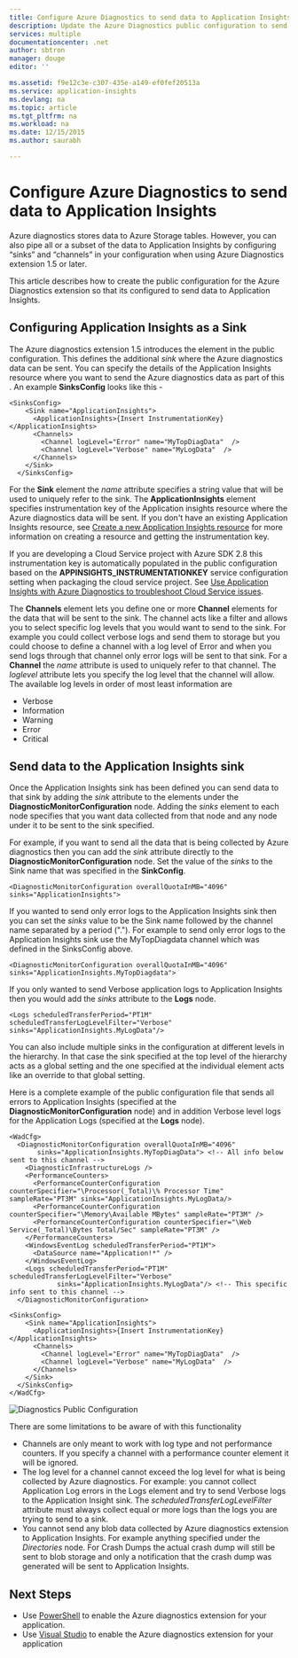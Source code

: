 ```yaml
---
title: Configure Azure Diagnostics to send data to Application Insights | Microsoft Docs
description: Update the Azure Diagnostics public configuration to send data to Application Insights.
services: multiple
documentationcenter: .net
author: sbtron
manager: douge
editor: ''

ms.assetid: f9e12c3e-c307-435e-a149-ef0fef20513a
ms.service: application-insights
ms.devlang: na
ms.topic: article
ms.tgt_pltfrm: na
ms.workload: na
ms.date: 12/15/2015
ms.author: saurabh

---
```

# Configure Azure Diagnostics to send data to Application Insights
Azure diagnostics stores data to Azure Storage tables.  However, you can also pipe all or a subset of the data to Application Insights by configuring “sinks” and “channels” in your configuration when using Azure Diagnostics extension 1.5 or later.

This article describes how to create the public configuration for the Azure Diagnostics extension so that its configured to send data to Application Insights.

## Configuring Application Insights as a Sink
The Azure diagnostics extension 1.5 introduces the **<SinksConfig>** element in the public configuration. This defines the additional *sink* where the Azure diagnostics data can be sent. You can specify the details of the Application Insights resource where you want to send the Azure diagnostics data as part of this **<SinksConfig>**.
An example **SinksConfig** looks like this -  

    <SinksConfig>
        <Sink name="ApplicationInsights">
          <ApplicationInsights>{Insert InstrumentationKey}</ApplicationInsights>
          <Channels>
            <Channel logLevel="Error" name="MyTopDiagData"  />
            <Channel logLevel="Verbose" name="MyLogData"  />
          </Channels>
        </Sink>
      </SinksConfig>

For the **Sink** element the *name* attribute specifies a string value that will be used to uniquely refer to the sink.
The **ApplicationInsights** element specifies instrumentation key of the Application insights resource where the Azure diagnostics data will be sent. If you don't have an existing Application Insights resource, see [Create a new Application Insights resource](application-insights/app-insights-create-new-resource.md) for more information on creating a resource and getting the instrumentation key.

If you are developing a Cloud Service project with Azure SDK 2.8 this instrumentation key is automatically populated in the public configuration based on the **APPINSIGHTS_INSTRUMENTATIONKEY** service configuration setting when packaging the cloud service project. See [Use Application Insights with Azure Diagnostics to troubleshoot Cloud Service issues](cloud-services/cloud-services-dotnet-diagnostics-applicationinsights.md).

The **Channels** element lets you define one or more **Channel** elements for the data that will be sent to the sink. The channel acts like a filter and allows you to select specific log levels that you would want to send to the sink. For example you could collect verbose logs and send them to storage but you could choose to define a channel with a log level of Error and when you send logs through that channel only error logs will be sent to that sink.
For a **Channel** the *name* attribute is used to uniquely refer to that channel.
The *loglevel* attribute lets you specify the log level that the channel will allow. The available log levels in order of most least information are

* Verbose
* Information
* Warning
* Error
* Critical

## Send data to the Application Insights sink
Once the Application Insights sink has been defined you can send data to that sink by adding the *sink* attribute to the elements under the **DiagnosticMonitorConfiguration** node. Adding the *sinks* element to each node specifies that you want data collected from that node and any node under it to be sent to the sink specified.

For example, if you want to send all the data that is being collected by Azure diagnostics then you can add the *sink* attribute directly to the **DiagnosticMonitorConfiguration** node. Set the value of the *sinks* to the Sink name that was specified in the **SinkConfig**.

    <DiagnosticMonitorConfiguration overallQuotaInMB="4096" sinks="ApplicationInsights">

If you wanted to send only error logs to the Application Insights sink then you can set the *sinks* value to be the Sink name followed by the channel name separated by a period ("."). For example to send only error logs to the Application Insights sink use the MyTopDiagdata channel which was defined in the SinksConfig above.  

    <DiagnosticMonitorConfiguration overallQuotaInMB="4096" sinks="ApplicationInsights.MyTopDiagdata">

If you only wanted to send Verbose application logs to Application Insights then you would add the *sinks* attribute to the **Logs** node.

    <Logs scheduledTransferPeriod="PT1M" scheduledTransferLogLevelFilter="Verbose" sinks="ApplicationInsights.MyLogData"/>

You can also include multiple sinks in the configuration at different levels in the hierarchy. In that case the sink specified at the top level of the hierarchy acts as a global setting and the one specified at the individual element acts like an override to that global setting.    

Here is a complete example of the public configuration file that sends all errors to Application Insights (specified at the **DiagnosticMonitorConfiguration** node) and in addition Verbose level logs for the Application Logs (specified at the **Logs** node).

    <WadCfg>
      <DiagnosticMonitorConfiguration overallQuotaInMB="4096"
           sinks="ApplicationInsights.MyTopDiagData"> <!-- All info below sent to this channel -->
        <DiagnosticInfrastructureLogs />
        <PerformanceCounters>
          <PerformanceCounterConfiguration counterSpecifier="\Processor(_Total)\% Processor Time" sampleRate="PT3M" sinks="ApplicationInsights.MyLogData/>
          <PerformanceCounterConfiguration counterSpecifier="\Memory\Available MBytes" sampleRate="PT3M" />
          <PerformanceCounterConfiguration counterSpecifier="\Web Service(_Total)\Bytes Total/Sec" sampleRate="PT3M" />
        </PerformanceCounters>
        <WindowsEventLog scheduledTransferPeriod="PT1M">
          <DataSource name="Application!*" />
        </WindowsEventLog>
        <Logs scheduledTransferPeriod="PT1M" scheduledTransferLogLevelFilter="Verbose"
                sinks="ApplicationInsights.MyLogData"/> <!-- This specific info sent to this channel -->
      </DiagnosticMonitorConfiguration>

    <SinksConfig>
        <Sink name="ApplicationInsights">
          <ApplicationInsights>{Insert InstrumentationKey}</ApplicationInsights>
          <Channels>
            <Channel logLevel="Error" name="MyTopDiagData"  />
            <Channel logLevel="Verbose" name="MyLogData"  />
          </Channels>
        </Sink>
      </SinksConfig>
    </WadCfg>

![Diagnostics Public Configuration](./media/azure-diagnostics-configure-applicationinsights/diagnostics-publicconfig.png)

There are some limitations to be aware of with this functionality

* Channels are only meant to work with log type and not performance counters. If you specify a channel with a performance counter element it will be ignored.
* The log level for a channel cannot exceed the log level for what is being collected by Azure diagnostics. For example: you cannot collect Application Log errors in the Logs element and try to send Verbose logs to the Application Insight sink. The *scheduledTransferLogLevelFilter* attribute must always collect equal or more logs than the logs you are trying to send to a sink.
* You cannot send any blob data collected by Azure diagnostics extension to Application Insights. For example anything specified under the *Directories* node. For Crash Dumps the actual crash dump will still be sent to blob storage and only a notification that the crash dump was generated will be sent to Application Insights.

## Next Steps
* Use [PowerShell](cloud-services/cloud-services-diagnostics-powershell.md) to enable the Azure diagnostics extension for your application.
* Use [Visual Studio](vs-azure-tools-diagnostics-for-cloud-services-and-virtual-machines.md) to enable the Azure diagnostics extension for your application
